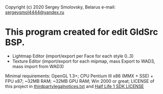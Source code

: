 Copyright (c) 2020 Sergey Smolovsky, Belarus
e-mail: sergeysmol4444@yandex.ru

# This program created for edit GldSrc BSP. 
- Lightmap Editor (import/export per Face for each style 0..3)
- Texture Editor (import/export for each mipmap, mass Export to WAD3, mass import from WAD3)

Minimal requirements: OpenGL 1.3+; CPU Pentium III x86 (MMX + SSE) + FPU x87; ~32MB RAM; ~32MB GPU RAM; Win 2000 or great;
LICENSE of this project in [thirdpartylegalnotices.txt](https://github.com/Sergey-KoRJiK/GldSrcBSPditor/blob/master/LICENSES/thirdpartylegalnotices.txt) and [Half Life 1 SDK LICENSE](https://github.com/Sergey-KoRJiK/GldSrcBSPditor/blob/master/LICENSES/LICENSE%20HALF-LIFE%20SDK.txt)
